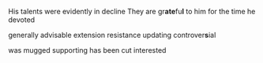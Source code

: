 His talents were evidently in decline
They are gr**ate**fu**l** to him for the time he devoted

generally
advisable
extension
resistance
updating
controver**s**ial

was mugged
supporting
has been cut
interested

